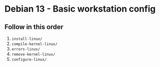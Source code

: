 # Debian 13 - Basic workstation config

## Follow in this order

1. `install-linux/`
2. `compile-kernel-linux/`
3. `errors-linux/`
4. `remove-kernel-linux/`
5. `configure-linux/`
